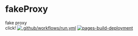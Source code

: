 # fakeProxy
fake proxy  
click! [![.github/workflows/run.yml](https://github.com/buyioMC/fakeProxy/actions/workflows/run.yml/badge.svg)](https://github.com/buyioMC/fakeProxy/actions/workflows/run.yml) [![pages-build-deployment](https://github.com/buyioMC/fakeProxy/actions/workflows/pages/pages-build-deployment/badge.svg)](https://github.com/buyioMC/fakeProxy/actions/workflows/pages/pages-build-deployment)
